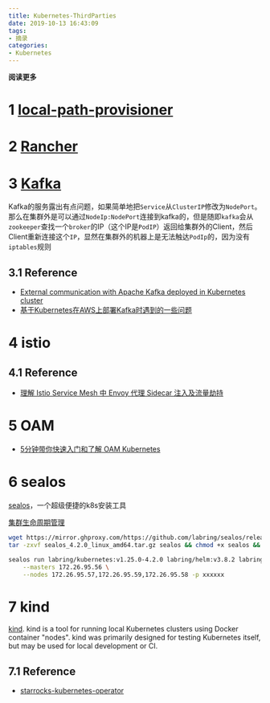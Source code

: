 ```yaml
---
title: Kubernetes-ThirdParties
date: 2019-10-13 16:43:09
tags: 
- 摘录
categories: 
- Kubernetes
---
```


**阅读更多**

<!--more-->

# 1 [local-path-provisioner](https://github.com/rancher/local-path-provisioner)

# 2 [Rancher](https://github.com/rancher/rancher)

# 3 [Kafka](https://github.com/helm/charts/tree/master/incubator/kafka)

Kafka的服务露出有点问题，如果简单地把`Service`从`ClusterIP`修改为`NodePort`。那么在集群外是可以通过`NodeIp:NodePort`连接到kafka的，但是随即`kafka`会从`zookeeper`查找一个`broker`的IP（这个IP是`PodIP`）返回给集群外的Client，然后Client重新连接这个`IP`，显然在集群外的机器上是无法触达`PodIp`的，因为没有`iptables`规则

## 3.1 Reference

* [External communication with Apache Kafka deployed in Kubernetes cluster](https://argus-sec.com/external-communication-with-apache-kafka-deployed-in-kubernetes-cluster/)
* [基于Kubernetes在AWS上部署Kafka时遇到的一些问题](https://www.bbsmax.com/A/gAJGn9ZzZR/)

# 4 istio

## 4.1 Reference

* [理解 Istio Service Mesh 中 Envoy 代理 Sidecar 注入及流量劫持](https://jimmysong.io/posts/envoy-sidecar-injection-in-istio-service-mesh-deep-dive/?from=groupmessage&isappinstalled=0)

# 5 OAM

* [5分钟带你快速入门和了解 OAM Kubernetes](https://www.cnblogs.com/ants/p/13300407.html)

# 6 sealos

[sealos](https://github.com/labring/sealos)，一个超级便捷的k8s安装工具

[集群生命周期管理](https://sealos.io/en/docs/lifecycle-management/)

```sh
wget https://mirror.ghproxy.com/https://github.com/labring/sealos/releases/download/v4.2.0/sealos_4.2.0_linux_amd64.tar.gz
tar -zxvf sealos_4.2.0_linux_amd64.tar.gz sealos && chmod +x sealos && mv sealos /usr/bin

sealos run labring/kubernetes:v1.25.0-4.2.0 labring/helm:v3.8.2 labring/calico:v3.24.1 \
    --masters 172.26.95.56 \
    --nodes 172.26.95.57,172.26.95.59,172.26.95.58 -p xxxxxx
```

# 7 kind

[kind](https://github.com/kubernetes-sigs/kind). kind is a tool for running local Kubernetes clusters using Docker container "nodes". kind was primarily designed for testing Kubernetes itself, but may be used for local development or CI.

## 7.1 Reference

* [starrocks-kubernetes-operator](https://github.com/StarRocks/starrocks-kubernetes-operator/blob/main/doc/local_installation_how_to.md)
